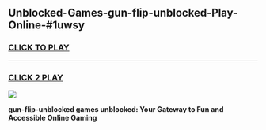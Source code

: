 
## Unblocked-Games-gun-flip-unblocked-Play-Online-#1uwsy
<h3>
<a href="https://premium.freeplayer.one?title=gun-flip-unblocked&ref=27F">CLICK TO PLAY</a></h3>
<hr>

<h3>
<a href="https://premium.freeplayer.one?title=gun-flip-unblocked&ref=27F">CLICK 2 PLAY</a>
  
</h3>

<a href="https://premium.freeplayer.one?title=gun-flip-unblocked&ref=27F"><img src="https://clearcache.store/games.png"></a>


**gun-flip-unblocked games unblocked: Your Gateway to Fun and Accessible Online Gaming**
